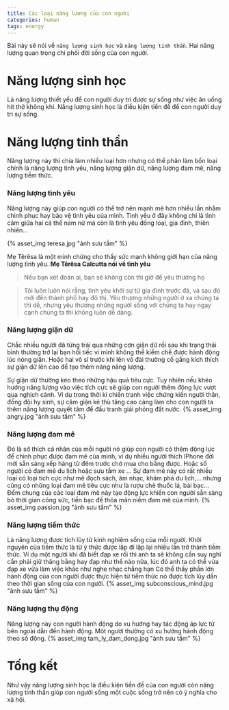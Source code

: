 ```yaml
---
title: Các loại năng lượng của con người
categories: human
tags: energy
---
```

Bài này sẽ nói về `năng lượng sinh học` và `năng lượng tinh thần`. Hai năng lượng quan trọng chi phối đời sống của con người.

# Năng lượng sinh học
Là năng lượng thiết yếu để con người duy trì được sự sống như việc ăn uống hít thở không khí. Năng lượng sinh học là điều kiện tiền đề để con người duy trì sự sống. 

# Năng lượng tinh thần
Năng lượng này thì chia làm nhiều loại hơn nhưng có thể phân làm bốn loại chính là năng lượng tình yêu, năng lượng giận dữ, năng lượng đam mê, năng lượng tiềm thức. 

### Năng lượng tình yêu
Năng lượng này giúp con người có thể trở nên mạnh mẽ hơn nhiều lần nhằm chinh phục hay bảo vệ tình yêu của mình. Tinh yêu ở đây không chỉ là tình cảm giữa hai cá thể nam nữ mà còn là tình yêu đồng loại, gia đình, thiên nhiên... 

{% asset_img teresa.jpg "ảnh sưu tầm" %}

Mẹ Têrêsa là một minh chứng cho thấy sức mạnh không giới hạn của năng lượng tình yêu.
**Mẹ Têrêsa Calcutta nói về tình yêu**

>Nếu bạn xét đoán ai, bạn sẽ không còn thì giờ để yêu thương họ

>Tôi luôn luôn nói rằng, tình yêu khởi sự từ gia đình trước đã, và sau đó mới đến thành phố hay đô thị. Yêu thương những người ở xa chúng ta thì dễ, nhưng yêu thương những người sống với chúng ta hay ngay cạnh chúng ta thì không luôn dễ dàng.

### Năng lượng giận dữ
Chắc nhiều người đã từng trải qua những cơn giận dữ rồi sau khi trạng thái bình thường trở lại bạn hối tiếc vì mình không thể kiềm chế được hành động lúc nóng giận. Hoặc hai võ sĩ trước khi lên võ đài thường cố gắng kích thích sự giận dữ lên cao để tạo thêm năng năng lượng.

Sự giận dữ thường kéo theo những hậu quả tiêu cực. Tuy nhiên nếu khéo hướng năng lượng vào việc tích cực sẽ giúp con người thêm động lực vượt qua nghịch cảnh. Ví dụ trong thời kì chiến tranh việc chứng kiến người thân, đồng đội hy sinh, sự căm giận kẻ thù tăng cao càng làm cho con người ta thêm năng lượng quyết tâm để đấu tranh giải phóng đất nước.
{% asset_img angry.jpg "ảnh sưu tầm" %}

### Năng lượng đam mê
Đó là sở thích cá nhân của mỗi người nó giúp con người có thêm động lực để chinh phục được đam mê của mình, ví dụ nhiều người thích IPhone đời mới sẵn sàng xếp hàng từ đêm trước chờ mua cho bằng được. Hoặc số người có đam mê du lịch hoặc sưu tầm xe ...
Sự đam mê này có rất nhiều loại có loại tích cực như mê đọch sách, âm nhạc, khám phá du lịch,... nhưng cũng có những loại đam mê tiêu cực như là rượu chè thuốc lá, bài bạc... Đểm chung của các loại đam mê này tạo động lực khiến con người sẵn sàng bỏ thời gian công sức, tiền bạc đế thỏa mãn niềm đam mê của mình.
{% asset_img passion.jpg "ảnh sưu tầm" %}

### Năng lượng tiềm thức
Là năng lượng được tích lũy từ kinh nghiệm sống của mỗi người. Khởi nguyên của tiềm thức là từ ý thức được lặp đi lặp lại nhiều lần trở thành tiềm thức.
Ví dụ một người khi đã biết đạp xe rồi thì anh ta sẽ không cần suy nghĩ cần phải giữ thăng bằng hay đạp như thế nào nữa, lúc đó anh ta có thể vừa đạp xe vừa làm việc khác như nghe nhạc chẳng hạn
Có thể thấy phần lớn hành động của con người được thực hiện từ tiềm thức nó được tích lũy dần theo thời gian sống của con người.
{% asset_img subconscious_mind.jpg "ảnh sưu tầm" %}

### Năng lượng thụ động
Năng lượng này con người hành động do xu hướng hay tác động áp lực từ bên ngoài dẫn đến hành động. 
Môt người thường có xu hướng hành động theo số đông.
{% asset_img tam_ly_dam_dong.jpg "ảnh sưu tầm" %}

# Tống kết
Như vậy năng lượng sinh học là điều kiện tiền đề của con người còn năng lượng tinh thần giúp con người sống một cuộc sống trở nên có ý nghĩa cho xã hội.
